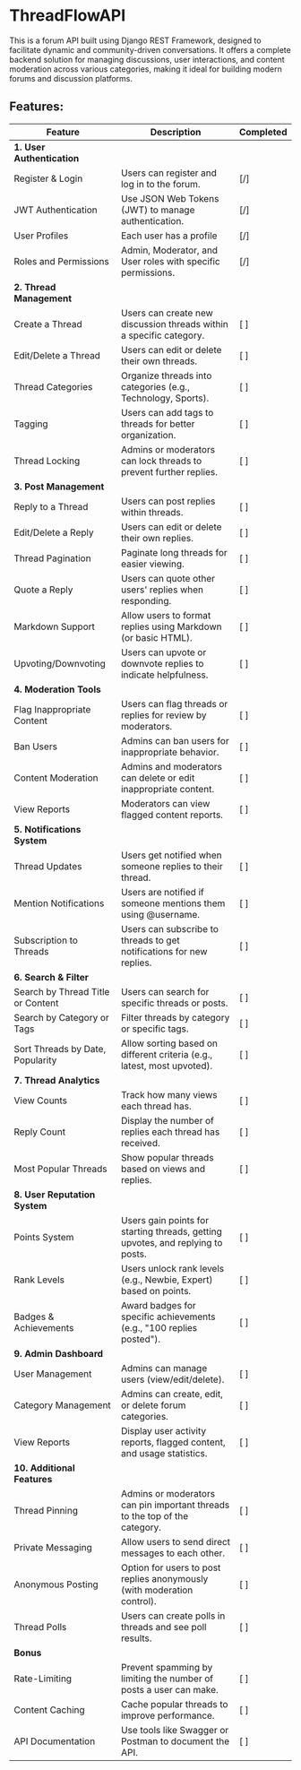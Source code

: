# ThreadFlowAPI
This is a forum API built using Django REST Framework, designed to facilitate dynamic and community-driven conversations. It offers a complete backend solution for managing discussions, user interactions, and content moderation across various categories, making it ideal for building modern forums and discussion platforms.


## Features:

| Feature                               | Description                                                      | Completed |
|---------------------------------------|------------------------------------------------------------------|-----------|
| **1. User Authentication**            |                                                                  |           |
| Register & Login                      | Users can register and log in to the forum.                      | [/]       |
| JWT Authentication                    | Use JSON Web Tokens (JWT) to manage authentication.              | [/]       |
| User Profiles                         | Each user has a profile                                          | [/]       |
| Roles and Permissions                 | Admin, Moderator, and User roles with specific permissions.      | [/]       |
| **2. Thread Management**              |                                                                  |           |
| Create a Thread                       | Users can create new discussion threads within a specific category. | [ ]       |
| Edit/Delete a Thread                  | Users can edit or delete their own threads.                      | [ ]       |
| Thread Categories                     | Organize threads into categories (e.g., Technology, Sports).     | [ ]       |
| Tagging                               | Users can add tags to threads for better organization.           | [ ]       |
| Thread Locking                        | Admins or moderators can lock threads to prevent further replies. | [ ]       |
| **3. Post Management**                |                                                                  |           |
| Reply to a Thread                     | Users can post replies within threads.                           | [ ]       |
| Edit/Delete a Reply                   | Users can edit or delete their own replies.                     | [ ]       |
| Thread Pagination                     | Paginate long threads for easier viewing.                       | [ ]       |
| Quote a Reply                         | Users can quote other users' replies when responding.           | [ ]       |
| Markdown Support                       | Allow users to format replies using Markdown (or basic HTML).    | [ ]       |
| Upvoting/Downvoting                   | Users can upvote or downvote replies to indicate helpfulness.    | [ ]       |
| **4. Moderation Tools**               |                                                                  |           |
| Flag Inappropriate Content            | Users can flag threads or replies for review by moderators.      | [ ]       |
| Ban Users                             | Admins can ban users for inappropriate behavior.                 | [ ]       |
| Content Moderation                    | Admins and moderators can delete or edit inappropriate content.  | [ ]       |
| View Reports                          | Moderators can view flagged content reports.                     | [ ]       |
| **5. Notifications System**           |                                                                  |           |
| Thread Updates                        | Users get notified when someone replies to their thread.         | [ ]       |
| Mention Notifications                 | Users are notified if someone mentions them using @username.     | [ ]       |
| Subscription to Threads               | Users can subscribe to threads to get notifications for new replies. | [ ]     |
| **6. Search & Filter**                |                                                                  |           |
| Search by Thread Title or Content     | Users can search for specific threads or posts.                 | [ ]       |
| Search by Category or Tags            | Filter threads by category or specific tags.                    | [ ]       |
| Sort Threads by Date, Popularity     | Allow sorting based on different criteria (e.g., latest, most upvoted). | [ ]   |
| **7. Thread Analytics**               |                                                                  |           |
| View Counts                           | Track how many views each thread has.                           | [ ]       |
| Reply Count                           | Display the number of replies each thread has received.          | [ ]       |
| Most Popular Threads                  | Show popular threads based on views and replies.                 | [ ]       |
| **8. User Reputation System**         |                                                                  |           |
| Points System                         | Users gain points for starting threads, getting upvotes, and replying to posts. | [ ] |
| Rank Levels                           | Users unlock rank levels (e.g., Newbie, Expert) based on points. | [ ]     |
| Badges & Achievements                 | Award badges for specific achievements (e.g., "100 replies posted"). | [ ]   |
| **9. Admin Dashboard**                |                                                                  |           |
| User Management                       | Admins can manage users (view/edit/delete).                     | [ ]       |
| Category Management                   | Admins can create, edit, or delete forum categories.            | [ ]       |
| View Reports                          | Display user activity reports, flagged content, and usage statistics. | [ ]   |
| **10. Additional Features**           |                                                                  |           |
| Thread Pinning                        | Admins or moderators can pin important threads to the top of the category. | [ ]  |
| Private Messaging                     | Allow users to send direct messages to each other.               | [ ]       |
| Anonymous Posting                     | Option for users to post replies anonymously (with moderation control). | [ ] |
| Thread Polls                          | Users can create polls in threads and see poll results.         | [ ]       |
| **Bonus**                             |                                                                  |           |
| Rate-Limiting                         | Prevent spamming by limiting the number of posts a user can make. | [ ]    |
| Content Caching                       | Cache popular threads to improve performance.                    | [ ]       |
| API Documentation                     | Use tools like Swagger or Postman to document the API.          | [ ]       |

